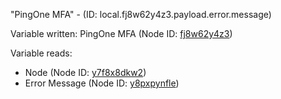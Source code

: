 "PingOne MFA" - (ID: local.fj8w62y4z3.payload.error.message)

Variable written:
PingOne MFA (Node ID: [fj8w62y4z3](../nodes/fj8w62y4z3.md))

Variable reads:
* Node (Node ID: [y7f8x8dkw2](../nodes/y7f8x8dkw2.md))
* Error Message (Node ID: [y8pxpynfle](../nodes/y8pxpynfle.md))
